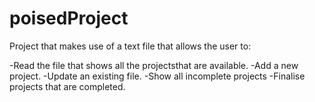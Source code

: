# poisedProject

Project that makes use of a text file that allows the user to:

-Read the file that shows all the projectsthat are available.
-Add a new project.
-Update an existing file.
-Show all incomplete projects
-Finalise projects that are completed.


